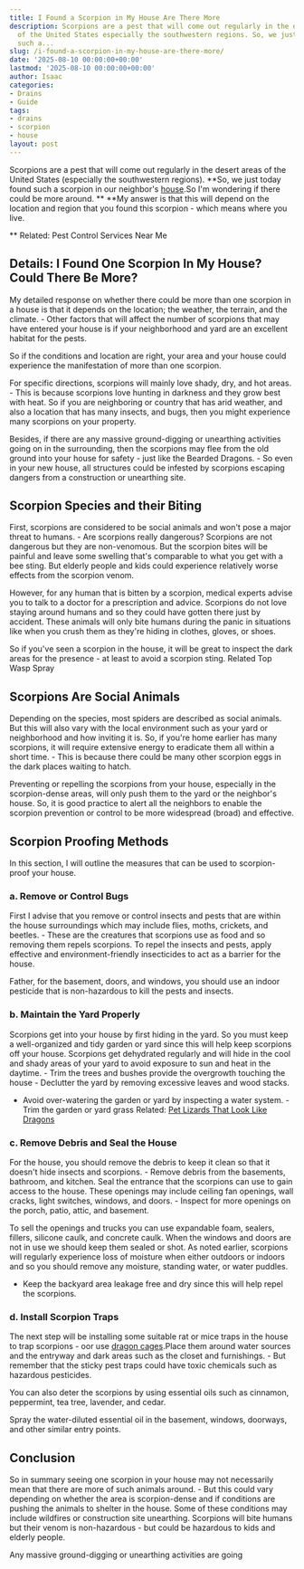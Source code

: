 ```yaml
---
title: I Found a Scorpion in My House Are There More
description: Scorpions are a pest that will come out regularly in the desert areas
  of the United States especially the southwestern regions. So, we just today found
  such a...
slug: /i-found-a-scorpion-in-my-house-are-there-more/
date: '2025-08-10 00:00:00+00:00'
lastmod: '2025-08-10 00:00:00+00:00'
author: Isaac
categories:
- Drains
- Guide
tags:
- drains
- scorpion
- house
layout: post
---
```

Scorpions are a pest that will come out regularly in the desert areas of the United States (especially the southwestern regions). **So, we just today found such a scorpion in our neighbor's [house](https://pestpolicy.com/house-lizard-lifespan/).So I'm wondering if there could be more around. ** **My answer is that this will depend on the location and region that you found this scorpion - which means where you live.

** Related: Pest Control Services Near Me

##  Details: I Found One Scorpion In My House? Could There Be More?

My detailed response on whether there could be more than one scorpion in a house is that it depends on the location; the weather, the terrain, and the climate. - Other factors that will affect the number of scorpions that may have entered your house is if your neighborhood and yard are an excellent habitat for the pests.

So if the conditions and location are right, your area and your house could experience the manifestation of more than one scorpion.

For specific directions, scorpions will mainly love shady, dry, and hot areas. - This is because scorpions love hunting in darkness and they grow best with heat. So if you are neighboring or country that has arid weather, and also a location that has many insects, and bugs, then you might experience many scorpions on your property.

Besides, if there are any massive ground-digging or unearthing activities going on in the surrounding, then the scorpions may flee from the old ground into your house for safety - just like the Bearded Dragons. - So even in your new house, all structures could be infested by scorpions escaping dangers from a construction or unearthing site.

##  Scorpion Species and their Biting

First, scorpions are considered to be social animals and won't pose a major threat to humans. - Are scorpions really dangerous? Scorpions are not dangerous but they are non-venomous. But the scorpion bites will be painful and leave some swelling that's comparable to what you get with a bee sting. But elderly people and kids could experience relatively worse effects from the scorpion venom.

However, for any human that is bitten by a scorpion, medical experts advise you to talk to a doctor for a prescription and advice. Scorpions do not love staying around humans and so they could have gotten there just by accident. These animals will only bite humans during the panic in situations like when you crush them as they're hiding in clothes, gloves, or shoes.

So if you've seen a scorpion in the house, it will be great to inspect the dark areas for the presence - at least to avoid a scorpion sting. Related Top Wasp Spray

##  Scorpions Are Social Animals

Depending on the species, most spiders are described as social animals. But this will also vary with the local environment such as your yard or neighborhood and how inviting it is. So, if you're home earlier has many scorpions, it will require extensive energy to eradicate them all within a short time. - This is because there could be many other scorpion eggs in the dark places waiting to hatch.

Preventing or repelling the scorpions from your house, especially in the scorpion-dense areas, will only push them to the yard or the neighbor's house. So, it is good practice to alert all the neighbors to enable the scorpion prevention or control to be more widespread (broad) and effective.

##  Scorpion Proofing Methods

In this section, I will outline the measures that can be used to scorpion-proof your house.

###  a. Remove or Control Bugs

First I advise that you remove or control insects and pests that are within the house surroundings which may include flies, moths, crickets, and beetles. - These are the creatures that scorpions use as food and so removing them repels scorpions. To repel the insects and pests, apply effective and environment-friendly insecticides to act as a barrier for the house.

Father, for the basement, doors, and windows, you should use an indoor pesticide that is non-hazardous to kill the pests and insects.

###  b. Maintain the Yard Properly

Scorpions get into your house by first hiding in the yard. So you must keep a well-organized and tidy garden or yard since this will help keep scorpions off your house. Scorpions get dehydrated regularly and will hide in the cool and shady areas of your yard to avoid exposure to sun and heat in the daytime. - Trim the trees and bushes provide the overgrowth touching the house - Declutter the yard by removing excessive leaves and wood stacks.

- Avoid over-watering the garden or yard by inspecting a water system. - Trim the garden or yard grass Related: [Pet Lizards That Look Like Dragons](https://pestpolicy.com/pet-lizards-that-look-like-dragons/)

###  c. Remove Debris and Seal the House

For the house, you should remove the debris to keep it clean so that it doesn't hide insects and scorpions. - Remove debris from the basements, bathroom, and kitchen. Seal the entrance that the scorpions can use to gain access to the house. These openings may include ceiling fan openings, wall cracks, light switches, windows, and doors. - Inspect for more openings on the porch, patio, attic, and basement.

To sell the openings and trucks you can use expandable foam, sealers, fillers, silicone caulk, and concrete caulk. When the windows and doors are not in use we should keep them sealed or shot. As noted earlier, scorpions will regularly experience loss of moisture when either outdoors or indoors and so you should remove any moisture, standing water, or water puddles.

- Keep the backyard area leakage free and dry since this will help repel the scorpions.

###  d. Install Scorpion Traps

The next step will be installing some suitable rat or mice traps in the house to trap scorpions - oor use [dragon cages](https://pestpolicy.com/best-cages-for-bearded-dragons/).Place them around water sources and the entryway and dark areas such as the closet and furnishings. - But remember that the sticky pest traps could have toxic chemicals such as hazardous pesticides.

You can also deter the scorpions by using essential oils such as cinnamon, peppermint, tea tree, lavender, and cedar.

Spray the water-diluted essential oil in the basement, windows, doorways, and other similar entry points.

##  Conclusion

So in summary seeing one scorpion in your house may not necessarily mean that there are more of such animals around. - But this could vary depending on whether the area is scorpion-dense and if conditions are pushing the animals to shelter in the house. Some of these conditions may include wildfires or construction site unearthing. Scorpions will bite humans but their venom is non-hazardous - but could be hazardous to kids and elderly people.

Any massive ground-digging or unearthing activities are going